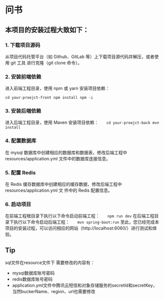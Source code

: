 # 问书

## 本项目的安装过程大致如下：

### 1. 下载项目源码

从项目代码托管平台（如 Github、GitLab 等）上下载项目源代码并解压，或者使用 git 工具 进行克隆（git clone 命令）。

### 2. 安装前端依赖

进入前端工程目录，使用 npm 或 yarn 安装项目依赖：

`cd your-proejct-front npm install npm -i`

### 3. 安装后端依赖

进入后端工程目录，使用 Maven 安装项目依赖：
`   cd your-proejct-back mvn install`

### 4. 配置数据库

在 mysql 数据库中创建相应的数据库和数据表，修改后端工程中 resources/application.yml 文件中的数据库连接信息。

### 5. 配置 Redis

在 Redis 缓存数据库中创建相应的缓存数据，修改后端工程中 resources/application.yml 文 件中的 Redis 配置信息。

### 6. 启动项目

在前端工程根目录下执行以下命令启动前端工程：
`   npm run dev`
在后端工程目录下执行以下命令启动后端工程：
`   mvn spring-boot:run`
至此，您已经完成本项目的安装过程，可以访问相应的网站（http://localhost:6060/）进行测试和体验。

## Tip
sql文件在resource文件下
需要修改的内容有：
* mysql数据库账号密码
* redis数据库账号密码
* application.yml文件中腾讯云短信和对象存储服务的secretId和secretKey，当然buckerName、region、url也需要修改

